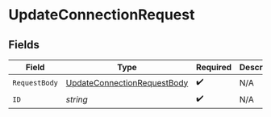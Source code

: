 # UpdateConnectionRequest


## Fields

| Field                                                                                 | Type                                                                                  | Required                                                                              | Description                                                                           |
| ------------------------------------------------------------------------------------- | ------------------------------------------------------------------------------------- | ------------------------------------------------------------------------------------- | ------------------------------------------------------------------------------------- |
| `RequestBody`                                                                         | [UpdateConnectionRequestBody](../../models/operations/updateconnectionrequestbody.md) | :heavy_check_mark:                                                                    | N/A                                                                                   |
| `ID`                                                                                  | *string*                                                                              | :heavy_check_mark:                                                                    | N/A                                                                                   |